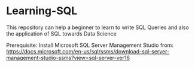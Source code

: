 # Learning-SQL
This repository can help a beginner to learn to write SQL Queries and also the application of SQL towards Data Science

Prerequisite: Install Microsoft SQL Server Management Studio from:
https://docs.microsoft.com/en-us/sql/ssms/download-sql-server-management-studio-ssms?view=sql-server-ver16
